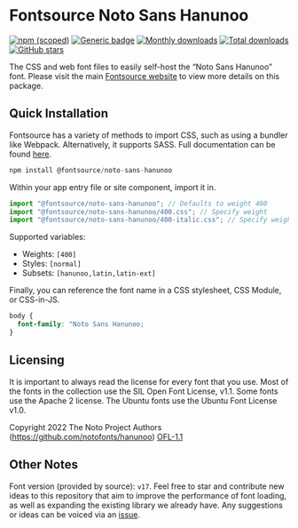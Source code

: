 # Fontsource Noto Sans Hanunoo

[![npm (scoped)](https://img.shields.io/npm/v/@fontsource/noto-sans-hanunoo?color=brightgreen)](https://www.npmjs.com/package/@fontsource/noto-sans-hanunoo) [![Generic badge](https://img.shields.io/badge/fontsource-passing-brightgreen)](https://github.com/fontsource/fontsource) [![Monthly downloads](https://badgen.net/npm/dm/@fontsource/noto-sans-hanunoo)](https://github.com/fontsource/fontsource) [![Total downloads](https://badgen.net/npm/dt/@fontsource/noto-sans-hanunoo)](https://github.com/fontsource/fontsource) [![GitHub stars](https://img.shields.io/github/stars/fontsource/fontsource.svg?style=social&label=Star)](https://github.com/fontsource/fontsource/stargazers)

The CSS and web font files to easily self-host the “Noto Sans Hanunoo” font. Please visit the main [Fontsource website](https://fontsource.org/fonts/noto-sans-hanunoo) to view more details on this package.

## Quick Installation

Fontsource has a variety of methods to import CSS, such as using a bundler like Webpack. Alternatively, it supports SASS. Full documentation can be found [here](https://fontsource.org/docs/introduction).

```javascript
npm install @fontsource/noto-sans-hanunoo
```

Within your app entry file or site component, import it in.

```javascript
import "@fontsource/noto-sans-hanunoo"; // Defaults to weight 400
import "@fontsource/noto-sans-hanunoo/400.css"; // Specify weight
import "@fontsource/noto-sans-hanunoo/400-italic.css"; // Specify weight and style

```

Supported variables:
- Weights: `[400]`
- Styles: `[normal]`
- Subsets: `[hanunoo,latin,latin-ext]`

Finally, you can reference the font name in a CSS stylesheet, CSS Module, or CSS-in-JS.

```css
body {
  font-family: "Noto Sans Hanunoo;
}
```

## Licensing
It is important to always read the license for every font that you use.
Most of the fonts in the collection use the SIL Open Font License, v1.1. Some fonts use the Apache 2 license. The Ubuntu fonts use the Ubuntu Font License v1.0.

Copyright 2022 The Noto Project Authors (https://github.com/notofonts/hanunoo)
[OFL-1.1](http://scripts.sil.org/OFL)

## Other Notes
Font version (provided by source): `v17`.
Feel free to star and contribute new ideas to this repository that aim to improve the performance of font loading, as well as expanding the existing library we already have. Any suggestions or ideas can be voiced via an [issue](https://github.com/fontsource/fontsource/issues).